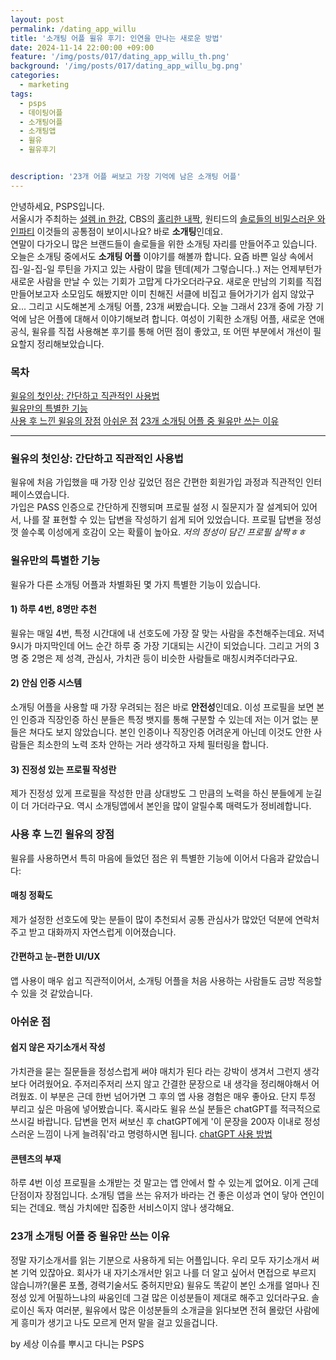 ```yaml
---
layout: post
permalink: /dating_app_willu
title: '소개팅 어플 윌유 후기: 인연을 만나는 새로운 방법'
date: 2024-11-14 22:00:00 +09:00
feature: '/img/posts/017/dating_app_willu_th.png'
background: '/img/posts/017/dating_app_willu_bg.png'
categories:
  - marketing
tags:
  - psps
  - 데이팅어플
  - 소개팅어플
  - 소개팅앱
  - 윌유
  - 윌유후기


description: '23개 어플 써보고 가장 기억에 남은 소개팅 어플'
---
```


안녕하세요, PSPS입니다.  
서울시가 주최하는 [설렘 in 한강](https://hangang.seoul.go.kr/www/eventMng/detail.do?srchType=list&mid=538&evntSn=247), CBS의 [홀리한 내짝](https://www.youtube.com/watch?v=kNMAvzb6um4&t=4s), 원티드의 [솔로들의 비밀스러운 와인파티](https://www.wanted.co.kr/events/wintermagic2024?trk=feed_main-feed-card_feed-article-content) 이것들의 공통점이 보이시나요? 바로 **소개팅**인데요.  
연말이 다가오니 많은 브랜드들이 솔로들을 위한 소개팅 자리를 만들어주고 있습니다. 오늘은 소개팅 중에서도 **소개팅 어플** 이야기를 해볼까 합니다.
요즘 바쁜 일상 속에서 집-일-집-일 루틴을 가지고 있는 사람이 많을 텐데(제가 그렇습니다..) 저는 언제부턴가 새로운 사람을 만날 수 있는 기회가 고맙게 다가오더라구요. 새로운 만남의 기회를 직접 만들어보고자 소모임도 해봤지만 이미 친해진 서클에 비집고 들어가기가 쉽지 않았구요... 그리고 시도해본게 소개팅 어플, 23개 써봤습니다. 오늘 그래서 23개 중에 가장 기억에 남은 어플에 대해서 이야기해보려 합니다. 여성이 기획한 소개팅 어플, 새로운 연애공식, 윌유를 직접 사용해본 후기를 통해 어떤 점이 좋았고, 또 어떤 부분에서 개선이 필요할지 정리해보았습니다.

### 목차
<a href = "#윌유의-첫인상:-간단하고-직관적인-사용">윌유의 첫인상: 간단하고 직관적인 사용법</a><br>
<a href = "#윌유만의-특별한-기능">윌유만의 특별한 기능</a><br>
<a href = "#사용-후-느낀-윌유의-장점">사용 후 느낀 윌유의 장점</a>
<a href = "#아쉬운-점">아쉬운 점</a>
<a href = "#23개-소개팅-어플-중-윌유만-쓰는-이유">23개 소개팅 어플 중 윌유만 쓰는 이유</a>
<hr>

### 윌유의 첫인상: 간단하고 직관적인 사용법

윌유에 처음 가입했을 때 가장 인상 깊었던 점은 간편한 회원가입 과정과 직관적인 인터페이스였습니다.  
가입은 PASS 인증으로 간단하게 진행되며 프로필 설정 시 질문지가 잘 설계되어 있어서, 나를 잘 표현할 수 있는 답변을 작성하기 쉽게 되어 있었습니다. 프로필 답변을 정성껏 쓸수록 이성에게 호감이 오는 확률이 높아요.
*저의 정성이 담긴 프로필 살짝ㅎㅎ*

### 윌유만의 특별한 기능

윌유가 다른 소개팅 어플과 차별화된 몇 가지 특별한 기능이 있습니다.

#### 1) 하루 4번, 8명만 추천
윌유는 매일 4번, 특정 시간대에 내 선호도에 가장 잘 맞는 사람을 추천해주는데요. 저녁 9시가 마지막인데 어느 순간 하루 중 가장 기대되는 시간이 되었습니다. 그리고 거의 3명 중 2명은 제 성격, 관심사, 가치관 등이 비슷한 사람들로 매칭시켜주더라구요.

#### 2) 안심 인증 시스템  
소개팅 어플을 사용할 때 가장 우려되는 점은 바로 **안전성**인데요. 이성 프로필을 보면 본인 인증과 직장인증 하신 분들은 특정 뱃지를 통해 구분할 수 있는데 저는 이거 없는 분들은 쳐다도 보지 않았습니다. 본인 인증이나 직장인증 어려운게 아닌데 이것도 안한 사람들은 최소한의 노력 조차 안하는 거라 생각하고 자체 필터링을 합니다.

#### 3) 진정성 있는 프로필 작성란
제가 진정성 있게 프로필을 작성한 만큼 상대방도 그 만큼의 노력을 하신 분들에게 눈길이 더 가더라구요. 역시 소개팅앱에서 본인을 많이 알릴수록 매력도가 정비례합니다.



### 사용 후 느낀 윌유의 장점

윌유를 사용하면서 특히 마음에 들었던 점은 위 특별한 기능에 이어서 다음과 같았습니다:

#### **매칭 정확도**
제가 설정한 선호도에 맞는 분들이 많이 추천되서 공통 관심사가 많았던 덕분에 연락처 주고 받고 대화까지 자연스럽게 이어졌습니다.

#### **간편하고 눈-편한 UI/UX**  
앱 사용이 매우 쉽고 직관적이어서, 소개팅 어플을 처음 사용하는 사람들도 금방 적응할 수 있을 것 같았습니다.

### 아쉬운 점

#### 쉽지 않은 자기소개서 작성
가치관을 묻는 질문들을 정성스럽게 써야 매치가 된다 라는 강박이 생겨서 그런지 생각보다 어려웠어요. 주저리주저리 쓰지 않고 간결한 문장으로 내 생각을 정리해야해서 어려웠죠. 이 부분은 근데 한번 넘어가면 그 후의 앱 사용 경험은 매우 좋아요. 단지 투정 부리고 싶은 마음에 넣어봤습니다. 혹시라도 윌유 쓰실 분들은 chatGPT를 적극적으로 쓰시길 바랍니다. 답변을 먼저 써보신 후 chatGPT에게 '이 문장을 200자 이내로 정성스러운 느낌이 나게 늘려줘'라고 명령하시면 됩니다. [chatGPT 사용 방법]()


#### 콘텐츠의 부재
하루 4번 이성 프로필을 소개받는 것 말고는 앱 안에서 할 수 있는게 없어요. 이게 근데 단점이자 장점입니다. 소개팅 앱을 쓰는 유저가 바라는 건 좋은 이성과 연이 닿아 연인이 되는 건데요. 핵심 가치에만 집중한 서비스이지 않나 생각해요.


### 23개 소개팅 어플 중 윌유만 쓰는 이유
정말 자기소개서를 읽는 기분으로 사용하게 되는 어플입니다. 우리 모두 자기소개서 써 본 기억 있잖아요. 회사가 내 자기소개서만 읽고 나를 더 알고 싶어서 면접으로 부르지 않습니까?(물론 포폴, 경력기술서도 중허지만요) 윌유도 똑같이 본인 소개를 얼마나 진정성 있게 어필하느냐의 싸움인데 그걸 많은 이성분들이 제대로 해주고 있더라구요. 솔로이신 독자 여러분, 윌유에서 많은 이성분들의 소개글을 읽다보면 전혀 몰랐던 사람에게 흥미가 생기고 나도 모르게 먼저 말을 걸고 있을겁니다.

by 세상 이슈를 뿌시고 다니는 PSPS

